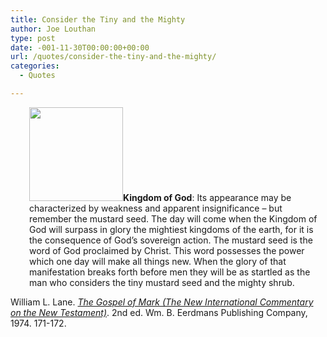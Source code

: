 ```yaml
---
title: Consider the Tiny and the Mighty
author: Joe Louthan
type: post
date: -001-11-30T00:00:00+00:00
url: /quotes/consider-the-tiny-and-the-mighty/
categories:
  - Quotes

---
```

<p style="padding-left: 30px;">
  <strong><a href="https://i2.wp.com/theologic.us/wp-content/uploads/2012/08/mustard-seeds.jpeg"><img class="alignright size-thumbnail wp-image-375" title="mustard-seeds" src="https://i2.wp.com/theologic.us/wp-content/uploads/2012/08/mustard-seeds.jpeg?resize=150%2C150" alt="" width="150" height="150" data-recalc-dims="1" /></a>Kingdom of God</strong>: Its appearance may be characterized by weakness and apparent insignificance &#8211; but remember the mustard seed. The day will come when the Kingdom of God will surpass in glory the mightiest kingdoms of the earth, for it is the consequence of God&#8217;s sovereign action. The mustard seed is the word of God proclaimed by Christ. This word possesses the power which one day will make all things new. When the glory of that manifestation breaks forth before men they will be as startled as the man who considers the tiny mustard seed and the mighty shrub.
</p>

William L. Lane. <a href="https://www.amazon.com/dp/0802825028/ref=as_li_ss_til?tag=iamlipr-20&camp=0&creative=0&linkCode=as4&creativeASIN=0802825028&adid=1FV0K3XRP8T651FD09FP&" target="_blank"><em>The Gospel of Mark (The New International Commentary on the New Testament)</em></a>. 2nd ed. Wm. B. Eerdmans Publishing Company, 1974. 171-172.
